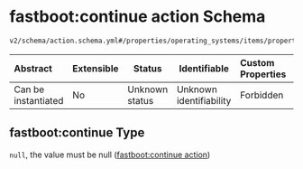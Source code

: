 # fastboot:continue action Schema

```txt
v2/schema/action.schema.yml#/properties/operating_systems/items/properties/steps/items/properties/actions/items/oneOf/10/properties/fastboot:continue
```




| Abstract            | Extensible | Status         | Identifiable            | Custom Properties | Additional Properties | Access Restrictions | Defined In                                                           |
| :------------------ | ---------- | -------------- | ----------------------- | :---------------- | --------------------- | ------------------- | -------------------------------------------------------------------- |
| Can be instantiated | No         | Unknown status | Unknown identifiability | Forbidden         | Forbidden             | none                | [device.schema.json\*](../device.schema.json "open original schema") |

## fastboot:continue Type

`null`, the value must be null ([fastboot:continue action](device-properties-operating-systems-operating-system-properties-steps-step-properties-group-step-action-oneof-fastbootcontinue-action-properties-fastbootcontinue-action.md))
